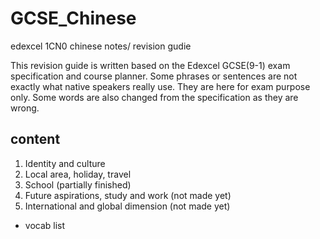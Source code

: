 # GCSE_Chinese
edexcel 1CN0 chinese notes/ revision gudie

This revision guide is written based on the Edexcel GCSE(9-1) exam specification and course planner. Some phrases or sentences are not exactly what native speakers really use. They are here for exam purpose only. Some words are also changed from the specification as they are wrong.

## content
1. Identity and culture
2. Local area, holiday, travel
3. School (partially finished)
4. Future aspirations, study and work (not made yet)
5. International and global dimension (not made yet)

- vocab list
